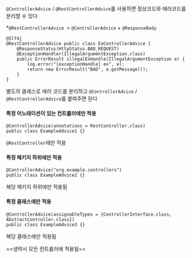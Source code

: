 `@ControllerAdvice` / `@RestControllerAdvice`를 사용하면 정상코드와 에러코드를 분리할 수 있다

\*`@RestControllerAdvice `= `@ControllerAdvice` + `@ResponseBody`

```
@Slf4j
@RestControllerAdvice public class ExControllerAdvice {
	@ResponseStatus(HttpStatus.BAD_REQUEST)
	@ExceptionHandler(IllegalArgumentException.class)
	public ErrorResult illegalExHandle(IllegalArgumentException e) {
		log.error("[exceptionHandle] ex", e);
		return new ErrorResult("BAD", e.getMessage());
	}
}
```
별도의 클래스로 에러 코드를 분리하고 `@ControllerAdvice` / `@RestControllerAdvice`를 붙여주면 된다

#### 특정 어노테이션이 있는 컨트롤러에만 적용
```
@ControllerAdvice(annotations = RestController.class)
public class ExampleAdvice1 {}
```
`@RestController`에만 적용

#### 특정 패키지 하위에만 적용
```
@ControllerAdvice("org.example.controllers")
public class ExampleAdvice2 {}
```
해당 패키지 하위에만 적용됨

#### 특정 클래스에만 적용
```
@ControllerAdvice(assignableTypes = {ControllerInterface.class,
AbstractController.class})
public class ExampleAdvice3 {}
```
해당 클래스에만 적용됨

==생략시 모든 컨트롤러에 적용됨==
